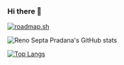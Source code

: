 ### Hi there 👋

[![roadmap.sh](https://roadmap.sh/card/tall/661cae5dca9c84a97900d000?variant=dark)](https://roadmap.sh)

![Reno Septa Pradana's GitHub stats](https://github-readme-stats.vercel.app/api?username=rennols&count_private=true&show_icons=true&theme=transparent)

[![Top Langs](https://github-readme-stats.vercel.app/api/top-langs/?username=rennols&layout=compact)](https://github.com/anuraghazra/github-readme-stats)

<!--
**rennols/rennols** is a ✨ _special_ ✨ repository because its `README.md` (this file) appears on your GitHub profile.

Here are some ideas to get you started:

- 🔭 I’m currently working on ...
- 🌱 I’m currently learning ...
- 👯 I’m looking to collaborate on ...
- 🤔 I’m looking for help with ...
- 💬 Ask me about ...
- 📫 How to reach me: ...
- 😄 Pronouns: ...
- ⚡ Fun fact: ...
-->
